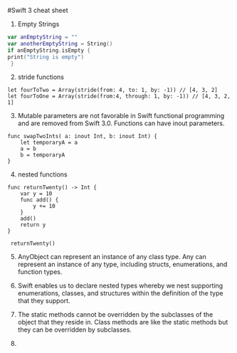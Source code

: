 #Swift 3 cheat sheet

1. Empty Strings
```swift
var anEmptyString = ""
var anotherEmptyString = String()
if anEmptyString.isEmpty {
print("String is empty")
 }
```

2. stride functions
```
let fourToTwo = Array(stride(from: 4, to: 1, by: -1)) // [4, 3, 2]
let fourToOne = Array(stride(from:4, through: 1, by: -1)) // [4, 3, 2, 1]
```
3. Mutable parameters are not favorable in Swift functional programming and are removed from Swift 3.0. Functions can have inout parameters.
```
func swapTwoInts( a: inout Int, b: inout Int) {
    let temporaryA = a
    a = b
    b = temporaryA
}
```
4. nested functions
```
func returnTwenty() -> Int {
    var y = 10
    func add() {
        y += 10
    }
    add()
    return y
}

 returnTwenty()
```
5. AnyObject can represent an instance of any class type. Any can represent an instance of any type, including structs, enumerations, and function types.

6. Swift enables us to declare nested types whereby we nest supporting enumerations, classes, and structures within the definition of the type that they support.

7. The static methods cannot be overridden by the subclasses of the object that they reside in. Class methods are like the static methods but they can be overridden by subclasses.

8.
